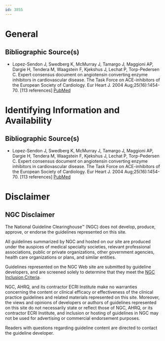 ```yaml
---
id: 3855
---
```


# General

## Bibliographic Source(s)

- Lopez-Sendon J, Swedberg K, McMurray J, Tamargo J, Maggioni AP, Dargie H, Tendera M, Waagstein F, Kjekshus J, Lechat P, Torp-Pedersen C. Expert consensus document on angiotensin converting enzyme inhibitors in cardiovascular disease. The Task Force on ACE-inhibitors of the European Society of Cardiology. Eur Heart J. 2004 Aug;25(16):1454-70. [113 references] [ PubMed ](http://www.ncbi.nlm.nih.gov/entrez/query.fcgi?cmd=Retrieve&db=pubmed&dopt=Abstract&list_uids=15302105)

# Identifying Information and Availability

## Bibliographic Source(s)

- Lopez-Sendon J, Swedberg K, McMurray J, Tamargo J, Maggioni AP, Dargie H, Tendera M, Waagstein F, Kjekshus J, Lechat P, Torp-Pedersen C. Expert consensus document on angiotensin converting enzyme inhibitors in cardiovascular disease. The Task Force on ACE-inhibitors of the European Society of Cardiology. Eur Heart J. 2004 Aug;25(16):1454-70. [113 references] [ PubMed ](http://www.ncbi.nlm.nih.gov/entrez/query.fcgi?cmd=Retrieve&db=pubmed&dopt=Abstract&list_uids=15302105)

# Disclaimer

## NGC Disclaimer

The National Guideline Clearinghouse™ (NGC) does not develop, produce, approve, or endorse the guidelines represented on this site.

All guidelines summarized by NGC and hosted on our site are produced under the auspices of medical specialty societies, relevant professional associations, public or private organizations, other government agencies, health care organizations or plans, and similar entities.

Guidelines represented on the NGC Web site are submitted by guideline developers, and are screened solely to determine that they meet the [NGC Inclusion Criteria](/help-and-about/summaries/inclusion-criteria).

NGC, AHRQ, and its contractor ECRI Institute make no warranties concerning the content or clinical efficacy or effectiveness of the clinical practice guidelines and related materials represented on this site. Moreover, the views and opinions of developers or authors of guidelines represented on this site do not necessarily state or reflect those of NGC, AHRQ, or its contractor ECRI Institute, and inclusion or hosting of guidelines in NGC may not be used for advertising or commercial endorsement purposes.

Readers with questions regarding guideline content are directed to contact the guideline developer.

